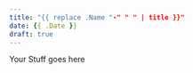 ```yaml
---
title: "{{ replace .Name "-" " " | title }}"
date: {{ .Date }}
draft: true
---
```



<!-- Latex: top of page -->
<!-- {{ if .GetParam "hasMath"}} -->
  <link rel="stylesheet" href="https://cdnjs.cloudflare.com/ajax/libs/KaTeX/0.6.0/katex.min.css">
  <script src="https://cdnjs.cloudflare.com/ajax/libs/KaTeX/0.6.0/katex.min.js"></script>
  <script src="https://cdnjs.cloudflare.com/ajax/libs/KaTeX/0.6.0/contrib/auto-render.min.js"></script>
<!-- {{ end }} -->


Your Stuff goes here


<!-- Latex: bottom of page -->
<!-- {{ if .GetParam "hasMath"}} -->
  <script>renderMathInElement(document.body);</script>
<!-- {{ end }} -->
